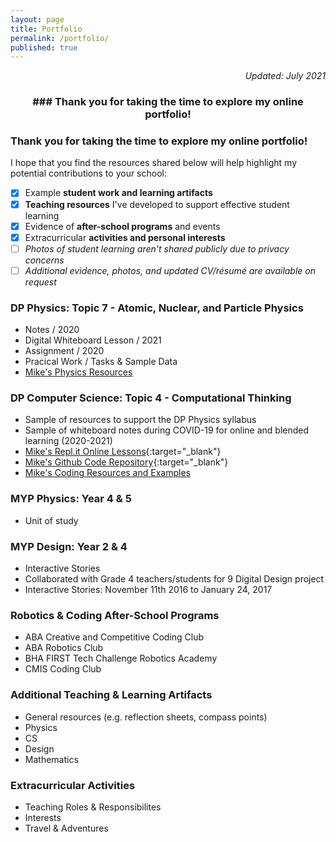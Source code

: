 ```yaml
---
layout: page
title: Portfolio
permalink: /portfolio/
published: true
---
```

<p align='right'><i>Updated: July 2021</i></p>
<h3 align='center'>### Thank you for taking the time to explore my online portfolio!</h3>  

### Thank you for taking the time to explore my online portfolio!
I hope that you find the resources shared below will help highlight my potential contributions to your school:
- [x] Example **student work and learning artifacts**  
- [x] **Teaching resources** I've developed to support effective student learning
- [x] Evidence of **after-school programs** and events
- [x] Extracurricular **activities and personal interests** 
- [ ] *Photos of student learning aren't shared publicly due to privacy concerns*  
- [ ] *Additional evidence, photos, and updated CV/résumé are available on request*  

### DP Physics: Topic 7 - Atomic, Nuclear, and Particle Physics
- Notes / 2020
- Digital Whiteboard Lesson / 2021
- Assignment / 2020
- Pracical Work / Tasks & Sample Data
- [Mike's Physics Resources](https://mvpoirier.github.io/coding/)

### DP Computer Science: Topic 4 - Computational Thinking
- Sample of resources to support the DP Physics syllabus
- Sample of whiteboard notes during COVID-19 for online and blended learning (2020-2021)
- [Mike's Repl.it Online Lessons](https://repl.it/@mpoirier){:target="_blank"}
- [Mike's Github Code Repository](https://github.com/mvpoirier){:target="_blank"}
- [Mike's Coding Resources and Examples](https://mvpoirier.github.io/coding/)

### MYP Physics: Year 4 & 5
- Unit of study

### MYP Design: Year 2 & 4
- Interactive Stories
- Collaborated with Grade 4 teachers/students for 9 Digital Design project
- Interactive Stories: November 11th 2016 to January 24, 2017


### Robotics & Coding After-School Programs
- ABA Creative and Competitive Coding Club
- ABA Robotics Club
- BHA FIRST Tech Challenge Robotics Academy
- CMIS Coding Club

### Additional Teaching & Learning Artifacts
- General resources (e.g. reflection sheets, compass points)
- Physics
- CS
- Design
- Mathematics

### Extracurricular Activities
- Teaching Roles & Responsibilites
- Interests
- Travel & Adventures